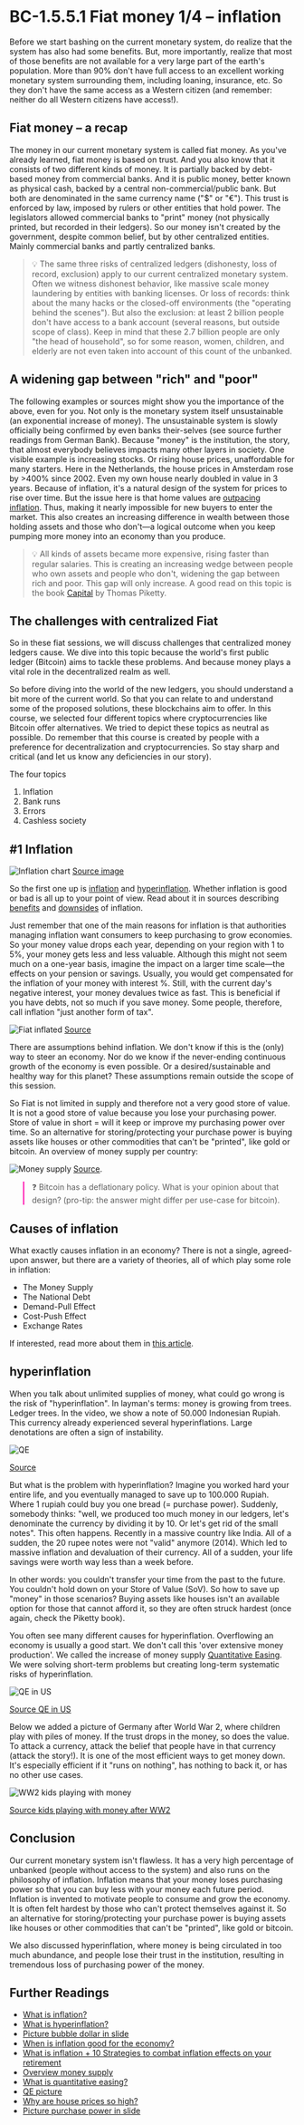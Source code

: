 
# BC-1.5.5.1 Fiat money 1/4 – inflation

Before we start bashing on the current monetary system, do realize that the system has also had some benefits. But, more importantly, realize that most of those benefits are not available for a very large part of the earth's population. More than 90% don't have full access to an excellent working monetary system surrounding them, including loaning, insurance, etc. So they don't have the same access as a Western citizen (and remember: neither do all Western citizens have access!).


## Fiat money – a recap

The money in our current monetary system is called fiat money. As you've already learned, fiat money is based on trust. And you also know that it consists of two different kinds of money. It is partially backed by debt-based money from commercial banks. And it is public money, better known as physical cash, backed by a central non-commercial/public bank. But both are denominated in the same currency name ("$" or "€"). This trust is enforced by law, imposed by rulers or other entities that hold power. The legislators allowed commercial banks to "print" money (not physically printed, but recorded in their ledgers). So our money isn't created by the government, despite common belief, but by other centralized entities. Mainly commercial banks and partly centralized banks.

>💡 The same three risks of centralized ledgers (dishonesty, loss of record, exclusion) apply to our current centralized monetary system. Often we witness dishonest behavior, like massive scale money laundering by entities with banking licenses. Or loss of records: think about the many hacks or the closed-off environments (the "operating behind the scenes"). But also the exclusion: at least 2 billion people don't have access to a bank account (several reasons, but outside scope of class). Keep in mind that these 2.7 billion people are only "the head of household", so for some reason, women, children, and elderly are not even taken into account of this count of the unbanked.


## A widening gap between "rich" and "poor"

The following examples or sources might show you the importance of the above, even for you. Not only is the monetary system itself unsustainable (an exponential increase of money). The unsustainable system is slowly officially being confirmed by even banks their-selves (see source further readings from German Bank). Because "money" is the institution, the story, that almost everybody believes impacts many other layers in society. One visible example is increasing stocks. Or rising house prices, unaffordable for many starters. Here in the Netherlands, the house prices in Amsterdam rose by >400% since 2002. Even my own house nearly doubled in value in 3 years. Because of inflation, it's a natural design of the system for prices to rise over time. But the issue here is that home values are [outpacing inflation]( https://www.cnbc.com/2017/06/23/how-much-housing-prices-have-risen-since-1940.html). Thus, making it nearly impossible for new buyers to enter the market. This also creates an increasing difference in wealth between those holding assets and those who don't—a logical outcome when you keep pumping more money into an economy than you produce.

>💡  All kinds of assets became more expensive, rising faster than regular salaries. This is creating an increasing wedge between people who own assets and people who don't, widening the gap between rich and poor. This gap will only increase. A good read on this topic is the book [Capital]( https://www.amazon.co.uk/Capital-Twenty-First-Century-Thomas-Piketty/dp/067443000X?SubscriptionId=AKIAILSHYYTFIVPWUY6Q&tag=duckduckgo-brave-uk-21&linkCode=xm2&camp=2025&creative=165953&creativeASIN=067443000X) by Thomas Piketty.

## The challenges with centralized Fiat

So in these fiat sessions, we will discuss challenges that centralized money ledgers cause. We dive into this topic because the world's first public ledger (Bitcoin) aims to tackle these problems. And because money plays a vital role in the decentralized realm as well.

So before diving into the world of the new ledgers, you should understand a bit more of the current world. So that you can relate to and understand some of the proposed solutions, these blockchains aim to offer. In this course, we selected four different topics where cryptocurrencies like Bitcoin offer alternatives. We tried to depict these topics as neutral as possible. Do remember that this course is created by people with a preference for decentralization and cryptocurrencies. So stay sharp and critical (and let us know any deficiencies in our story).

The four topics
1. Inflation
2. Bank runs
3. Errors
4. Cashless society


## #1 Inflation



![Inflation chart](https://www.gold-eagle.com/sites/default/files/vronsky103113-1a.jpg)
[Source image](https://www.gold-eagle.com/article/crashing-us-dollar-vs-gold-part-2)

So the first one up is [inflation]( https://www.youtube.com/watch?v=beAvFHP4wDI) and [hyperinflation](https://www.youtube.com/watch?v=o-PNlhhVhZ8). Whether inflation is good or bad is all up to your point of view. Read about it in sources describing [benefits](https://www.investopedia.com/ask/answers/111414/how-can-inflation-be-good-economy.asp) and [downsides](https://www.moneycrashers.com/what-is-inflation-definition-causes-inflation-rate/) of inflation.

Just remember that one of the main reasons for inflation is that authorities managing inflation want consumers to keep purchasing to grow economies. So your money value drops each year, depending on your region with 1 to 5%, your money gets less and less valuable. Although this might not seem much on a one-year basis, imagine the impact on a larger time scale—the effects on your pension or savings. Usually, you would get compensated for the inflation of your money with interest %. Still, with the current day's negative interest, your money devalues twice as fast. This is beneficial if you have debts, not so much if you save money. Some people, therefore, call inflation "just another form of tax".

![Fiat inflated](https://raw.githubusercontent.com/koiosonline/literature-images/main/blockchain-level1/bc-1-5-5-1-fiat-money-1-4-image1.jpg)
[Source]( https://www.humbletraders.com/inflation/)

There are assumptions behind inflation. We don't know if this is the (only) way to steer an economy. Nor do we know if the never-ending continuous growth of the economy is even possible. Or a desired/sustainable and healthy way for this planet? These assumptions remain outside the scope of this session.



So Fiat is not limited in supply and therefore not a very good store of value. It is not a good store of value because you lose your purchasing power. Store of value in short = will it keep or improve my purchasing power over time. So an alternative for storing/protecting your purchase power is buying assets like houses or other commodities that can't be "printed", like gold or bitcoin. An overview of money supply per country:

![Money supply](https://upload.wikimedia.org/wikipedia/commons/9/92/Money_supply_growth_vs_inflation_rates.png)
[Source]( https://en.wikipedia.org/wiki/Money_supply).



<blockquote style="border-color: #ff0bac">❓ Bitcoin has a deflationary policy. What is your opinion about that design? (pro-tip: the answer might differ per use-case for bitcoin).  </blockquote>

## Causes of inflation

What exactly causes inflation in an economy? There is not a single, agreed-upon answer, but there are a variety of theories, all of which play some role in inflation:
* The Money Supply
* The National Debt
* Demand-Pull Effect
* Cost-Push Effect
* Exchange Rates

If interested, read more about them in [this article]( https://www.moneycrashers.com/what-is-inflation-definition-causes-inflation-rate/).

## hyperinflation
When you talk about unlimited supplies of money, what could go wrong is the risk of "hyperinflation". In layman's terms: money is growing from trees. Ledger trees.
In the video, we show a note of 50.000 Indonesian Rupiah. This currency already experienced several hyperinflations. Large denotations are often a sign of instability.

![QE](http://images.oobject.com/thumbdir/thumbnails/3/05/305777230e62eabfe763877247d1de27-orig)

[Source](http://images.oobject.com/thumbdir/thumbnails/3/05/305777230e62eabfe763877247d1de27-orig)


But what is the problem with hyperinflation? Imagine you worked hard your entire life, and you eventually managed to save up to 100.000 Rupiah. Where 1 rupiah could buy you one bread (= purchase power). Suddenly, somebody thinks: "well, we produced too much money in our ledgers, let's denominate the currency by dividing it by 10. Or let's get rid of the small notes". This often happens. Recently in a massive country like India. All of a sudden, the 20 rupee notes were not "valid" anymore (2014). Which led to massive inflation and devaluation of their currency. All of a sudden, your life savings were worth way less than a week before.

In other words: you couldn't transfer your time from the past to the future. You couldn't hold down on your Store of Value (SoV). So how to save up "money" in those scenarios? Buying assets like houses isn't an available option for those that cannot afford it, so they are often struck hardest (once again, check the Piketty book).

You often see many different causes for hyperinflation. Overflowing an economy is usually a good start. We don't call this 'over extensive money production'. We called the increase of money supply [Quantitative Easing](https://www.youtube.com/watch?v=4TihoBfdCe8). We were solving short-term problems but creating long-term systematic risks of hyperinflation.


![QE in US](https://www.gold-eagle.com/images/lundeen032511h.gif)

[Source QE in US](https://www.gold-eagle.com/article/us-currency-circulation-us-gold-reserves)

Below we added a picture of Germany after World War 2, where children play with piles of money. If the trust drops in the money, so does the value. To attack a currency, attack the belief that people have in that currency (attack the story!). It is one of the most efficient ways to get money down. It's especially efficient if it "runs on nothing", has nothing to back it, or has no other use cases.

![WW2 kids playing with money](http://images.oobject.com/thumbdir/thumbnails/1/87/18721bcea2a4de256ed8a021d195f47f-orig)

[Source kids playing with money after WW2](https://www.oobject.com/category/12-examples-of-money/)


## Conclusion
Our current monetary system isn't flawless. It has a very high percentage of unbanked (people without access to the system) and also runs on the philosophy of inflation. Inflation means that your money loses purchasing power so that you can buy less with your money each future period. Inflation is invented to motivate people to consume and grow the economy. It is often felt hardest by those who can't protect themselves against it. So an alternative for storing/protecting your purchase power is buying assets like houses or other commodities that can't be "printed", like gold or bitcoin.

We also discussed hyperinflation, where money is being circulated in too much abundance, and people lose their trust in the institution, resulting in tremendous loss of purchasing power of the money.

## Further Readings
* [What is inflation?](https://www.youtube.com/watch?v=beAvFHP4wDI)
* [What is hyperinflation?](https://www.youtube.com/watch?v=o-PNlhhVhZ8)
* [Picture bubble dollar in slide](https://www.humbletraders.com/inflation/)
* [When is inflation good for the economy?](https://www.investopedia.com/ask/answers/111414/how-can-inflation-be-good-economy.asp)
* [What is inflation + 10 Strategies to combat inflation effects on your retirement](https://www.moneycrashers.com/what-is-inflation-definition-causes-inflation-rate/)
* [Overview money supply](https://en.wikipedia.org/wiki/Money_supply)
* [What is quantitative easing?](https://www.youtube.com/watch?v=4TihoBfdCe8)
* [QE picture](https://www.gold-eagle.com/article/us-currency-circulation-us-gold-reserves)
* [Why are house prices so high?](https://www.youtube.com/watch?v=Y4WmDoYJhnk)
* [Picture purchase power in slide](https://www.gold-eagle.com/article/crashing-us-dollar-vs-gold-part-2)


